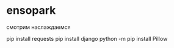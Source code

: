# ensopark
смотрим наслаждаемся


pip install requests
pip install django
python -m pip install Pillow
